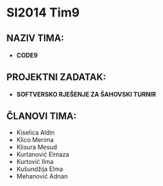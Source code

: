 # SI2014 Tim9
##       NAZIV TIMA:  
####  <ul><li>CODE9</li> </ul>
##       PROJEKTNI ZADATAK:
####   <ul>  <li>SOFTVERSKO RJEŠENJE ZA ŠAHOVSKI TURNIR</li></ul>
##       ČLANOVI TIMA:
<ul>
<li>Kiselica Aldin</li>
<li>Klico Merima</li>
<li>Klisura Mesud</li>
<li>Kurtanović Elmaza</li>
<li>Kurtović Ilma</li>
<li>Kušundžija Elma</li>
<li>Mehanović Adnan</li>
</ul>
